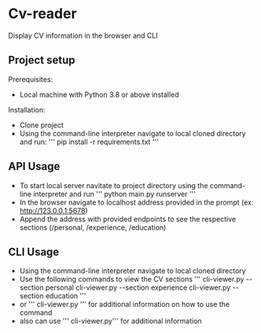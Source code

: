 # Cv-reader

Display CV information in the browser and CLI

## Project setup

Prerequisites:
- Local machine with Python 3.8 or above installed

Installation:
- Clone project
- Using the command-line interpreter navigate to local cloned directory and run: 
''' 
pip install -r requirements.txt
'''

## API Usage
- To start local server navitate to project directory using the command-line interpreter and run
'''
python main.py runserver
'''
- In the browser navigate to localhost address provided in the prompt (ex: http://123.0.0.1:5678)
- Append the address with provided endpoints to see the respective sections (/personal, /experience, /education)

## CLI Usage
- Using the command-line interpreter navigate to local cloned directory
- Use the following commands to view the CV sections
'''
cli-viewer.py --section personal
cli-viewer.py --section experience
cli-viewer.py --section education
'''
- or ''' cli-viewer.py ''' for additional information on how to use the command
- also can use ''' cli-viewer.py''' for additional information